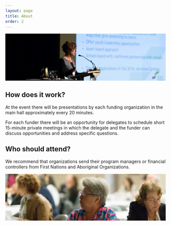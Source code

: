 ```yaml
---
layout: page
title: About
order: 2
---
```


![](/public/img/presenter.png)

## How does it work?

At the event there will be presentations by each funding organization in the main hall approximately every 20 minutes.

For each funder there will be an opportunity for delegates to schedule short 15-minute private meetings in which the delegate and the funder can discuss opportunities and address specific questions.


## Who should attend?

We recommend that organizations send their program managers or financial controllers from First Nations and Aboriginal Organizations.

![](/public/img/delegate.png)
